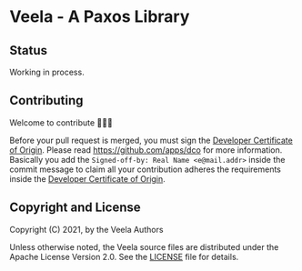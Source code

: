 # Veela - A Paxos Library

## Status

Working in process.

## Contributing

Welcome to contribute 🎉🎉🎉

Before your pull request is merged, you must sign the [Developer Certificate of Origin](https://developercertificate.org/). Please read https://github.com/apps/dco for more information. Basically you add the `Signed-off-by: Real Name <e@mail.addr>` inside the commit message to claim all your contribution adheres the requirements inside the [Developer Certificate of Origin](https://developercertificate.org/).

## Copyright and License

Copyright (C) 2021, by the Veela Authors

Unless otherwise noted, the Veela source files are distributed under the Apache License Version 2.0. See the [LICENSE](LICENSE) file for details.

